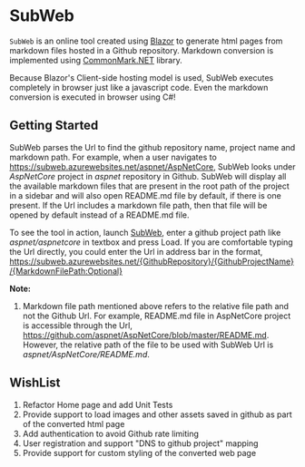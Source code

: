 SubWeb
=======

`SubWeb` is an online tool created using [Blazor][Blazor] to generate html pages from markdown files 
hosted in a Github repository. Markdown conversion is implemented using [CommonMark.NET][CommonMarkGit] library. 

Because Blazor's Client-side hosting model is used, SubWeb executes completely in browser just like a javascript code. 
Even the markdown conversion is executed in browser using C#!

## Getting Started

SubWeb parses the Url to find the github repository name, project name and markdown path. For example, 
when a user navigates to https://subweb.azurewebsites.net/aspnet/AspNetCore, SubWeb looks under *AspNetCore* project 
in *aspnet* repository in Github. SubWeb will display all the available markdown files that are present 
in the root path of the project in a sidebar and will also open README.md file by default, if there is one present. 
If the Url includes a markdown file path, then that file will be opened by default instead of a README.md file.

To see the tool in action, launch [SubWeb][SubWeb], enter a github project path like *aspnet/aspnetcore* in textbox 
and press Load. If you are comfortable typing the Url directly, you could enter the Url in address bar in the format,
https://subweb.azurewebsites.net/{GithubRepository}/{GithubProjectName}/{MarkdownFilePath:Optional}

**Note:**

1. Markdown file path mentioned above refers to the relative file path and not the Github Url. 
   For example, README.md file in AspNetCore project is accessible through the Url, 
   https://github.com/aspnet/AspNetCore/blob/master/README.md. However, the relative path of the file to be used 
   with SubWeb Url is *aspnet/AspNetCore/README.md*.

## WishList
1. Refactor Home page and add Unit Tests
2. Provide support to load images and other assets saved in github as part of the converted html page
3. Add authentication to avoid Github rate limiting
4. User registration and support "DNS to github project" mapping
5. Provide support for custom styling of the converted web page

[Blazor]: https://dotnet.microsoft.com/apps/aspnet/web-apps/client
[CommonMarkGit]: https://github.com/Knagis/CommonMark.NET
[SubWeb]: https://subweb.azurewebsites.net
